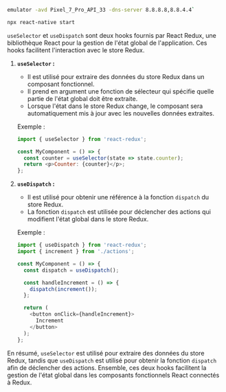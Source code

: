 ```bash
emulator -avd Pixel_7_Pro_API_33 -dns-server 8.8.8.8,8.8.4.4`

npx react-native start
```

`useSelector` et `useDispatch` sont deux hooks fournis par React Redux, une bibliothèque React pour la gestion de l'état global de l'application. Ces hooks facilitent l'interaction avec le store Redux.

1. **`useSelector` :**
   - Il est utilisé pour extraire des données du store Redux dans un composant fonctionnel.
   - Il prend en argument une fonction de sélecteur qui spécifie quelle partie de l'état global doit être extraite.
   - Lorsque l'état dans le store Redux change, le composant sera automatiquement mis à jour avec les nouvelles données extraites.

   Exemple :

   ```javascript
   import { useSelector } from 'react-redux';

   const MyComponent = () => {
     const counter = useSelector(state => state.counter);
     return <p>Counter: {counter}</p>;
   };
   ```

2. **`useDispatch` :**
   - Il est utilisé pour obtenir une référence à la fonction `dispatch` du store Redux.
   - La fonction `dispatch` est utilisée pour déclencher des actions qui modifient l'état global dans le store Redux.

   Exemple :

   ```javascript
   import { useDispatch } from 'react-redux';
   import { increment } from './actions';

   const MyComponent = () => {
     const dispatch = useDispatch();

     const handleIncrement = () => {
       dispatch(increment());
     };

     return (
       <button onClick={handleIncrement}>
         Increment
       </button>
     );
   };
   ```

En résumé, `useSelector` est utilisé pour extraire des données du store Redux, tandis que `useDispatch` est utilisé pour obtenir la fonction `dispatch` afin de déclencher des actions. Ensemble, ces deux hooks facilitent la gestion de l'état global dans les composants fonctionnels React connectés à Redux.
